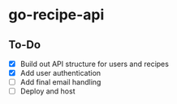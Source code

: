 # go-recipe-api

## To-Do

- [x] Build out API structure for users and recipes
- [x] Add user authentication
- [ ] Add final email handling
- [ ] Deploy and host
